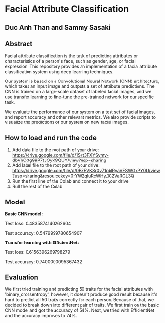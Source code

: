 # Facial Attribute Classification
## Duc Anh Than and Sammy Sasaki

## Abstract

Facial attribute classification is the task of predicting attributes or characteristics of a person's face, such as gender, age, or facial expression. This repository provides an implementation of a facial attribute classification system using deep learning techniques.

Our system is based on a Convolutional Neural Network (CNN) architecture, which takes an input image and outputs a set of attribute predictions. The CNN is trained on a large-scale dataset of labeled facial images, and we use transfer learning to fine-tune the pre-trained network for our specific task.

We evaluate the performance of our system on a test set of facial images, and report accuracy and other relevant metrics. We also provide scripts to visualize the predictions of our system on new facial images.

## How to load and run the code

1. Add data file to the root path of your drive: https://drive.google.com/file/d/1Sxt3FXYSymy-dbVhOGg99P7tJOyKGQUY/view?usp=sharing
2. Add label file to the root path of your drive: https://drive.google.com/file/d/0B7EVK8r0v71pblRyaVFSWGxPY0U/view?usp=sharing&resourcekey=0-YW2qIuRcWHy_1C2VaRGL3Q
3. Run the first line of the Colab and connect it to your drive
4. Rull the rest of the Colab

## Model

**Basic CNN model:**

Test loss: 0.4835874140262604

Test accuracy: 0.5479999780654907


**Transfer learning with EfficientNet:**

Test loss: 0.6156396269798279

Test accuracy: 0.7400000095367432

## Evaluation

We first tried training and predicting 50 traits for the facial attributes with 'binary_crossentropy', however, it doesn't produce good result because it's hard to predict all 50 traits correctly for each person. Because of that, we decided to break down into different pair of traits. We first train on the basic CNN model and got the accuracy of 54%. Next, we tried with EfficientNet and the accuracy improves to 74%.


